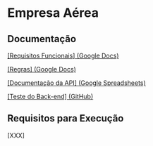# Empresa Aérea

## Documentação

[[Requisitos Funcionais] (Google Docs)](https://docs.google.com/document/d/1vQBC1WE8G4egoz6qbk9bKdXO6BHt4qTeLN11DCbTJqk/edit?usp=sharing)

[[Regras] (Google Docs)](https://docs.google.com/document/d/1vQBC1WE8G4egoz6qbk9bKdXO6BHt4qTeLN11DCbTJqk/edit?usp=sharing)

[[Documentação da API] (Google Spreadsheets)](https://docs.google.com/spreadsheets/d/1y_rzO3_LrbPmRLiFrdqhqCPCWcklxobm/edit?gid=379682099#gid=379682099)

[[Teste do Back-end] (GitHub)](https://github.com/razeranthom/test_dac)

## Requisitos para Execução

[XXX]

